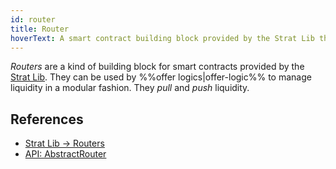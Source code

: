 ```yaml
---
id: router
title: Router
hoverText: A smart contract building block provided by the Strat Lib that is used by an offer logic to manage liquidity in a modular fashion.
---
```


_Routers_ are a kind of building block for smart contracts provided by the [Strat Lib](../strat-lib/README.md). They can be used by %%offer logics|offer-logic%% to manage liquidity in a modular fashion. They _pull_ and _push_ liquidity.

## References

* [Strat Lib -> Routers](../strat-lib/technical-references/router.md)
* [API: AbstractRouter](https://github.com/mangrovedao/mangrove-core/blob/9d117a3be278fa1bb35e0562fc6ed8447ca90ec1/src/strategies/routers/AbstractRouter.sol#L22)
